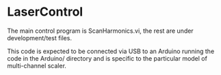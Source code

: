 # LaserControl

The main control program is ScanHarmonics.vi, the rest are under development/test files.

This code is expected to be connected via USB to an Arduino running the code in the Arduino/ directory and is specific to the particular model of multi-channel scaler. 



